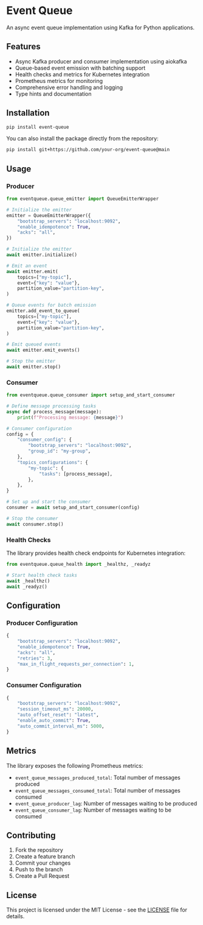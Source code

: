 # Event Queue

An async event queue implementation using Kafka for Python applications.

## Features

- Async Kafka producer and consumer implementation using aiokafka
- Queue-based event emission with batching support
- Health checks and metrics for Kubernetes integration
- Prometheus metrics for monitoring
- Comprehensive error handling and logging
- Type hints and documentation

## Installation

```bash
pip install event-queue
```

You can also install the package directly from the repository:

```bash
pip install git+https://github.com/your-org/event-queue@main
```

## Usage

### Producer

```python
from eventqueue.queue_emitter import QueueEmitterWrapper

# Initialize the emitter
emitter = QueueEmitterWrapper({
    "bootstrap_servers": "localhost:9092",
    "enable_idempotence": True,
    "acks": "all",
})

# Initialize the emitter
await emitter.initialize()

# Emit an event
await emitter.emit(
    topics=["my-topic"],
    event={"key": "value"},
    partition_value="partition-key",
)

# Queue events for batch emission
emitter.add_event_to_queue(
    topics=["my-topic"],
    event={"key": "value"},
    partition_value="partition-key",
)

# Emit queued events
await emitter.emit_events()

# Stop the emitter
await emitter.stop()
```

### Consumer

```python
from eventqueue.queue_consumer import setup_and_start_consumer

# Define message processing tasks
async def process_message(message):
    print(f"Processing message: {message}")

# Consumer configuration
config = {
    "consumer_config": {
        "bootstrap_servers": "localhost:9092",
        "group_id": "my-group",
    },
    "topics_configurations": {
        "my-topic": {
            "tasks": [process_message],
        },
    },
}

# Set up and start the consumer
consumer = await setup_and_start_consumer(config)

# Stop the consumer
await consumer.stop()
```

### Health Checks

The library provides health check endpoints for Kubernetes integration:

```python
from eventqueue.queue_health import _healthz, _readyz

# Start health check tasks
await _healthz()
await _readyz()
```

## Configuration

### Producer Configuration

```python
{
    "bootstrap_servers": "localhost:9092",
    "enable_idempotence": True,
    "acks": "all",
    "retries": 3,
    "max_in_flight_requests_per_connection": 1,
}
```

### Consumer Configuration

```python
{
    "bootstrap_servers": "localhost:9092",
    "session_timeout_ms": 20000,
    "auto_offset_reset": "latest",
    "enable_auto_commit": True,
    "auto_commit_interval_ms": 5000,
}
```

## Metrics

The library exposes the following Prometheus metrics:

- `event_queue_messages_produced_total`: Total number of messages produced
- `event_queue_messages_consumed_total`: Total number of messages consumed
- `event_queue_producer_lag`: Number of messages waiting to be produced
- `event_queue_consumer_lag`: Number of messages waiting to be consumed

## Contributing

1. Fork the repository
2. Create a feature branch
3. Commit your changes
4. Push to the branch
5. Create a Pull Request

## License

This project is licensed under the MIT License - see the [LICENSE](LICENSE) file for details.
